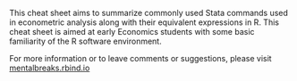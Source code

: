 This cheat sheet aims to summarize commonly used Stata commands used in econometric analysis along with their equivalent expressions in R. This cheat sheet is aimed at early Economics students with some basic familiarity of the R software environment. 
  
For more information or to leave comments or suggestions, please visit [mentalbreaks.rbind.io](https://mentalbreaks.rbind.io/posts/stata-to-r/)
